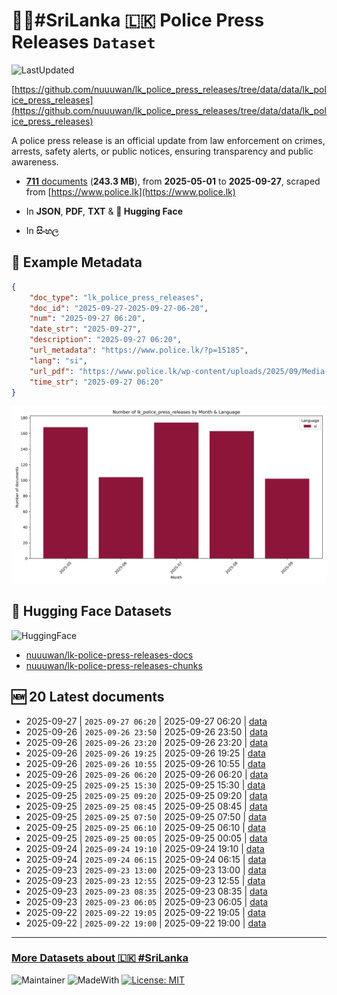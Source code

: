 # 👮‍♂️#SriLanka 🇱🇰 Police Press Releases `Dataset`

![LastUpdated](https://img.shields.io/badge/last_updated-2025--09--27_18:17:01-green)

[https://github.com/nuuuwan/lk_police_press_releases/tree/data/data/lk_police_press_releases](https://github.com/nuuuwan/lk_police_press_releases/tree/data/data/lk_police_press_releases)

A police press release is an official update from law enforcement on crimes, arrests, safety alerts, or public notices, ensuring transparency and public awareness.

- [**711** documents](https://github.com/nuuuwan/lk_police_press_releases/tree/data/data/lk_police_press_releases) (**243.3 MB**), from **2025-05-01** to **2025-09-27**, scraped from [https://www.police.lk](https://www.police.lk)

- In **JSON**, **PDF**, **TXT** & **🤗 Hugging Face**

- In **සිංහල**

## 📝 Example Metadata

```json
{
    "doc_type": "lk_police_press_releases",
    "doc_id": "2025-09-27-2025-09-27-06-20",
    "num": "2025-09-27 06:20",
    "date_str": "2025-09-27",
    "description": "2025-09-27 06:20",
    "url_metadata": "https://www.police.lk/?p=15185",
    "lang": "si",
    "url_pdf": "https://www.police.lk/wp-content/uploads/2025/09/Media-on-2025.09.27-at-0630_compressed.pdf",
    "time_str": "2025-09-27 06:20"
}
```

![Chart](https://raw.githubusercontent.com/nuuuwan/lk_police_press_releases/refs/heads/data/data/lk_police_press_releases/docs_by_month_and_lang.png)

## 🤗 Hugging Face Datasets

![HuggingFace](https://img.shields.io/badge/-HuggingFace-FDEE21?style=for-the-badge&logo=HuggingFace)

- [nuuuwan/lk-police-press-releases-docs](https://huggingface.co/datasets/nuuuwan/lk-police-press-releases-docs)
- [nuuuwan/lk-police-press-releases-chunks](https://huggingface.co/datasets/nuuuwan/lk-police-press-releases-chunks)

## 🆕 20 Latest documents

- 2025-09-27 | `2025-09-27 06:20` | 2025-09-27 06:20 | [data](https://github.com/nuuuwan/lk_police_press_releases/tree/data/data/lk_police_press_releases/2020s/2025/2025-09-27-2025-09-27-06-20)
- 2025-09-26 | `2025-09-26 23:50` | 2025-09-26 23:50 | [data](https://github.com/nuuuwan/lk_police_press_releases/tree/data/data/lk_police_press_releases/2020s/2025/2025-09-26-2025-09-26-23-50)
- 2025-09-26 | `2025-09-26 23:20` | 2025-09-26 23:20 | [data](https://github.com/nuuuwan/lk_police_press_releases/tree/data/data/lk_police_press_releases/2020s/2025/2025-09-26-2025-09-26-23-20)
- 2025-09-26 | `2025-09-26 19:25` | 2025-09-26 19:25 | [data](https://github.com/nuuuwan/lk_police_press_releases/tree/data/data/lk_police_press_releases/2020s/2025/2025-09-26-2025-09-26-19-25)
- 2025-09-26 | `2025-09-26 10:55` | 2025-09-26 10:55 | [data](https://github.com/nuuuwan/lk_police_press_releases/tree/data/data/lk_police_press_releases/2020s/2025/2025-09-26-2025-09-26-10-55)
- 2025-09-26 | `2025-09-26 06:20` | 2025-09-26 06:20 | [data](https://github.com/nuuuwan/lk_police_press_releases/tree/data/data/lk_police_press_releases/2020s/2025/2025-09-26-2025-09-26-06-20)
- 2025-09-25 | `2025-09-25 15:30` | 2025-09-25 15:30 | [data](https://github.com/nuuuwan/lk_police_press_releases/tree/data/data/lk_police_press_releases/2020s/2025/2025-09-25-2025-09-25-15-30)
- 2025-09-25 | `2025-09-25 09:20` | 2025-09-25 09:20 | [data](https://github.com/nuuuwan/lk_police_press_releases/tree/data/data/lk_police_press_releases/2020s/2025/2025-09-25-2025-09-25-09-20)
- 2025-09-25 | `2025-09-25 08:45` | 2025-09-25 08:45 | [data](https://github.com/nuuuwan/lk_police_press_releases/tree/data/data/lk_police_press_releases/2020s/2025/2025-09-25-2025-09-25-08-45)
- 2025-09-25 | `2025-09-25 07:50` | 2025-09-25 07:50 | [data](https://github.com/nuuuwan/lk_police_press_releases/tree/data/data/lk_police_press_releases/2020s/2025/2025-09-25-2025-09-25-07-50)
- 2025-09-25 | `2025-09-25 06:10` | 2025-09-25 06:10 | [data](https://github.com/nuuuwan/lk_police_press_releases/tree/data/data/lk_police_press_releases/2020s/2025/2025-09-25-2025-09-25-06-10)
- 2025-09-25 | `2025-09-25 00:05` | 2025-09-25 00:05 | [data](https://github.com/nuuuwan/lk_police_press_releases/tree/data/data/lk_police_press_releases/2020s/2025/2025-09-25-2025-09-25-00-05)
- 2025-09-24 | `2025-09-24 19:10` | 2025-09-24 19:10 | [data](https://github.com/nuuuwan/lk_police_press_releases/tree/data/data/lk_police_press_releases/2020s/2025/2025-09-24-2025-09-24-19-10)
- 2025-09-24 | `2025-09-24 06:15` | 2025-09-24 06:15 | [data](https://github.com/nuuuwan/lk_police_press_releases/tree/data/data/lk_police_press_releases/2020s/2025/2025-09-24-2025-09-24-06-15)
- 2025-09-23 | `2025-09-23 13:00` | 2025-09-23 13:00 | [data](https://github.com/nuuuwan/lk_police_press_releases/tree/data/data/lk_police_press_releases/2020s/2025/2025-09-23-2025-09-23-13-00)
- 2025-09-23 | `2025-09-23 12:55` | 2025-09-23 12:55 | [data](https://github.com/nuuuwan/lk_police_press_releases/tree/data/data/lk_police_press_releases/2020s/2025/2025-09-23-2025-09-23-12-55)
- 2025-09-23 | `2025-09-23 08:35` | 2025-09-23 08:35 | [data](https://github.com/nuuuwan/lk_police_press_releases/tree/data/data/lk_police_press_releases/2020s/2025/2025-09-23-2025-09-23-08-35)
- 2025-09-23 | `2025-09-23 06:05` | 2025-09-23 06:05 | [data](https://github.com/nuuuwan/lk_police_press_releases/tree/data/data/lk_police_press_releases/2020s/2025/2025-09-23-2025-09-23-06-05)
- 2025-09-22 | `2025-09-22 19:05` | 2025-09-22 19:05 | [data](https://github.com/nuuuwan/lk_police_press_releases/tree/data/data/lk_police_press_releases/2020s/2025/2025-09-22-2025-09-22-19-05)
- 2025-09-22 | `2025-09-22 19:00` | 2025-09-22 19:00 | [data](https://github.com/nuuuwan/lk_police_press_releases/tree/data/data/lk_police_press_releases/2020s/2025/2025-09-22-2025-09-22-19-00)

---

### [More Datasets about 🇱🇰 #SriLanka](https://github.com/nuuuwan/lk_datasets)

![Maintainer](https://img.shields.io/badge/maintainer-nuuuwan-red)
![MadeWith](https://img.shields.io/badge/made_with-python-blue)
[![License: MIT](https://img.shields.io/badge/License-MIT-yellow.svg)](https://opensource.org/licenses/MIT)
